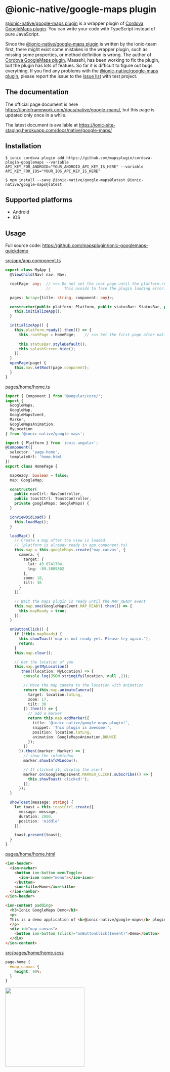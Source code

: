 # @ionic-native/google-maps plugin

[@ionic-native/google-maps plugin](https://www.npmjs.com/package/@ionic-native/google-maps) is a wrapper plugin of [Cordova GoogleMaps plugin](https://github.com/mapsplugin/cordova-plugin-googlemaps).
You can write your code with TypeScript instead of pure JavaScript.

Since the [@ionic-native/google-maps plugin](https://www.npmjs.com/package/@ionic-native/google-maps) is written by the ionic-team first, there might exist some mistakes in the wrapper plugin, such as missing some properties, or method definition is wrong.
The author of [Cordova GoogleMaps plugin](https://github.com/mapsplugin/cordova-plugin-googlemaps), Masashi, has been working to fix the plugin, but the plugin has lots of featues. So far it is difficult to figure out bugs everything.
If you find any problems with the [@ionic-native/google-maps plugin](https://www.npmjs.com/package/@ionic-native/google-maps), please report the issue to the [issue list](https://github.com/mapsplugin/cordova-plugin-googlemaps/issues) with test project.

## The documentation

The official page document is here https://ionicframework.com/docs/native/google-maps/, but this page is updated only once in a while.

The latest document is available at https://ionic-site-staging.herokuapp.com/docs/native/google-maps/

## Installation

```
$ ionic cordova plugin add https://github.com/mapsplugin/cordova-plugin-googlemaps --variable API_KEY_FOR_ANDROID="YOUR_ANDROID_API_KEY_IS_HERE" --variable API_KEY_FOR_IOS="YOUR_IOS_API_KEY_IS_HERE"

$ npm install --save @ionic-native/google-maps@latest @ionic-native/google-maps@latest
```


## Supported platforms

- Android
- iOS

## Usage

Full source code: https://github.com/mapsplugin/ionic-googlemaps-quickdemo


[src/app/app.component.ts](https://github.com/mapsplugin/ionic-googlemaps-quickdemo/blob/master/src/app/app.component.ts)

```TypeScript
export class MyApp {
  @ViewChild(Nav) nav: Nav;

  rootPage: any;  // <<< Do not set the root page until the platform.ready()
                  //      This avoids to face the plugin loading error.

  pages: Array<{title: string, component: any}>;

  constructor(public platform: Platform, public statusBar: StatusBar, public splashScreen: SplashScreen) {
    this.initializeApp();
  }

  initializeApp() {
    this.platform.ready().then(() => {
      this.rootPage = HomePage;    // <<< Set the first page after native side is ready.
      
      this.statusBar.styleDefault();
      this.splashScreen.hide();
    });
  }
  openPage(page) {
    this.nav.setRoot(page.component);
  }
}
```


[pages/home/home.ts](https://github.com/mapsplugin/ionic-googlemaps-quickdemo/blob/master/src/pages/home/home.ts)

```TypeScript
import { Component } from "@angular/core/";
import {
  GoogleMaps,
  GoogleMap,
  GoogleMapsEvent,
  Marker,
  GoogleMapsAnimation,
  MyLocation
} from '@ionic-native/google-maps';

import { Platform } from 'ionic-angular';
@Component({
  selector: 'page-home',
  templateUrl: 'home.html'
})
export class HomePage {

  mapReady: boolean = false;
  map: GoogleMap;

  constructor(
    public navCtrl: NavController,
    public toastCtrl: ToastController,
    private googleMaps: GoogleMaps) {
  }

  ionViewDidLoad() {
    this.loadMap();
  }

  loadMap() {
    // Create a map after the view is loaded.
    // (platform is already ready in app.component.ts)
    this.map = this.googleMaps.create('map_canvas', {
      camera: {
        target: {
          lat: 43.0741704,
          lng: -89.3809802
        },
        zoom: 18,
        tilt: 30
      }
    });

    // Wait the maps plugin is ready until the MAP_READY event
    this.map.one(GoogleMapsEvent.MAP_READY).then(() => {
      this.mapReady = true;
    });
  }

  onButtonClick() {
    if (!this.mapReady) {
      this.showToast('map is not ready yet. Please try again.');
      return;
    }
    this.map.clear();

    // Get the location of you
    this.map.getMyLocation()
      .then((location: MyLocation) => {
        console.log(JSON.stringify(location, null ,2));

        // Move the map camera to the location with animation
        return this.map.animateCamera({
          target: location.latLng,
          zoom: 17,
          tilt: 30
        }).then(() => {
          // add a marker
          return this.map.addMarker({
            title: '@ionic-native/google-maps plugin!',
            snippet: 'This plugin is awesome!',
            position: location.latLng,
            animation: GoogleMapsAnimation.BOUNCE
          });
        })
      }).then((marker: Marker) => {
        // show the infoWindow
        marker.showInfoWindow();

        // If clicked it, display the alert
        marker.on(GoogleMapsEvent.MARKER_CLICK).subscribe(() => {
          this.showToast('clicked!');
        });
      });
  }

  showToast(message: string) {
    let toast = this.toastCtrl.create({
      message: message,
      duration: 2000,
      position: 'middle'
    });

    toast.present(toast);
  }
}
```

[pages/home/home.html](https://github.com/mapsplugin/ionic-googlemaps-quickdemo/blob/master/src/pages/home/home.html)

```html
<ion-header>
  <ion-navbar>
    <button ion-button menuToggle>
      <ion-icon name="menu"></ion-icon>
    </button>
    <ion-title>Home</ion-title>
  </ion-navbar>
</ion-header>

<ion-content padding>
  <h3>Ionic GoogleMaps Demo</h3>
  <p>
  This is a demo application of <b>@ionic-native/google-maps</b> plugin.
  </p>
  <div id="map_canvas">
    <button ion-button (click)="onButtonClick($event)">Demo</button>
  </div>
</ion-content>
```

[src/pages/home/home.scss](https://github.com/mapsplugin/ionic-googlemaps-quickdemo/blob/master/src/pages/home/home.scss)

```css
page-home {
  #map_canvas {
    height: 90%;
  }
}
```

<img src="https://raw.githubusercontent.com/mapsplugin/ionic-googlemaps-quickdemo/master/capture.png" width="250">
